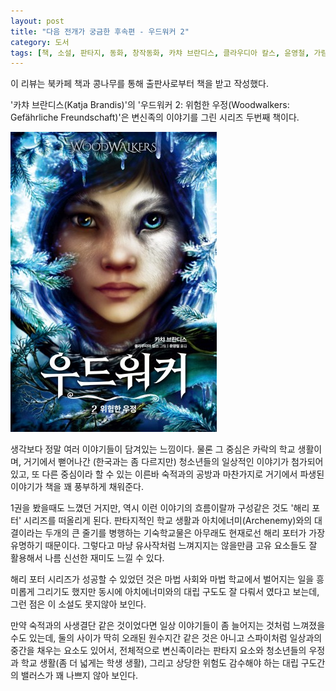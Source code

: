 ```yaml
---
layout: post
title: "다음 전개가 궁금한 후속편 - 우드워커 2"
category: 도서
tags: [책, 소설, 판타지, 동화, 창작동화, 카챠 브란디스, 클라우디아 칼스, 윤영철, 가람어린이, 북카페 책과 콩나무, 서평]
---
```


<div class="ftc-ad-notice">
이 리뷰는 북카페 책과 콩나무를 통해 출판사로부터 책을 받고 작성했다.
</div>



'카챠 브란디스(Katja Brandis)'의
'우드워커 2: 위험한 우정(Woodwalkers: Gefährliche Freundschaft)'은
변신족의 이야기를 그린 시리즈 두번째 책이다.

![표지](/images/book/woodwalkers-2-gefaehrliche-freundschaft-2017-book.jpg)

생각보다 정말 여러 이야기들이 담겨있는 느낌이다.
물론 그 중심은 카락의 학교 생활이며,
거기에서 뻗어나간 (한국과는 좀 다르지만) 청소년들의 일상적인 이야기가 첨가되어있고,
또 다른 중심이라 할 수 있는 이른바 숙적과의 공방과
마찬가지로 거기에서 파생된 이야기가
책을 꽤 풍부하게 채워준다.

1권을 봤을때도 느꼈던 거지만,
역시 이런 이야기의 흐름이랄까 구성같은 것도
'해리 포터' 시리즈를 떠올리게 된다.
판타지적인 학교 생활과 아치에너미(Archenemy)와의 대결이라는 두개의 큰 줄기를 병행하는 기숙학교물은
아무래도 현재로선 해리 포터가 가장 유명하기 때문이다.
그렇다고 마냥 유사작처럼 느껴지지는 않을만큼 고유 요소들도 잘 활용해서
나름 신선한 재미도 느낄 수 있다.

해리 포터 시리즈가 성공할 수 있었던 것은 마법 사회와 마법 학교에서 벌어지는 일을 흥미롭게 그리기도 했지만
동시에 아치에너미와의 대립 구도도 잘 다뤄서 였다고 보는데,
그런 점은 이 소설도 못지않아 보인다.

만약 숙적과의 사생결단 같은 것이었다면 일상 이야기들이 좀 늘어지는 것처럼 느껴졌을 수도 있는데,
둘의 사이가 딱히 오래된 원수지간 같은 것은 아니고
스파이처럼 일상과의 중간을 채우는 요소도 있어서,
전체적으로 변신족이라는 판타지 요소와
청소년들의 우정과 학교 생활(좀 더 넓게는 학생 생활),
그리고 상당한 위험도 감수해야 하는 대립 구도간의 밸러스가 꽤 나쁘지 않아 보인다.
